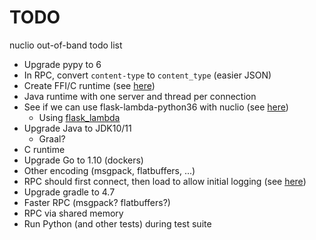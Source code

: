 # TODO

nuclio out-of-band todo list

- Upgrade pypy to 6
- In RPC, convert `content-type` to `content_type` (easier JSON)
- Create FFI/C runtime (see [here][721])
- Java runtime with one server and thread per connection
- See if we can use flask-lambda-python36 with nuclio (see [here][flask])
    - Using [flask_lambda][fl]
- Upgrade Java to JDK10/11
    - Graal?
- C runtime
- Upgrade Go to 1.10 (dockers)
- Other encoding (msgpack, flatbuffers, ...)
- RPC should first connect, then load to allow initial logging (see [here][580])
- Upgrade gradle to 4.7
- Faster RPC (msgpack? flatbuffers?)
- RPC via shared memory
- Run Python (and other tests) during test suite


[580]: https://github.com/nuclio/nuclio/issues/580
[721]: https://github.com/nuclio/nuclio/issues/721
[fl]: https://github.com/sivel/flask-lambda
[flask]: https://andrewgriffithsonline.com/blog/180412-deploy-flask-api-any-serverless-cloud-platform/
